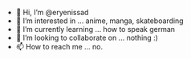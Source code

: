 - 👋 Hi, I’m @eryenissad
- 👀 I’m interested in ... anime, manga, skateboarding
- 🌱 I’m currently learning ... how to speak german
- 💞️ I’m looking to collaborate on ... nothing :)
- 📫 How to reach me ... no.

<!---
eryenissad/eryenissad is a ✨ special ✨ repository because its `README.md` (this file) appears on your GitHub profile.
You can click the Preview link to take a look at your changes.
--->
